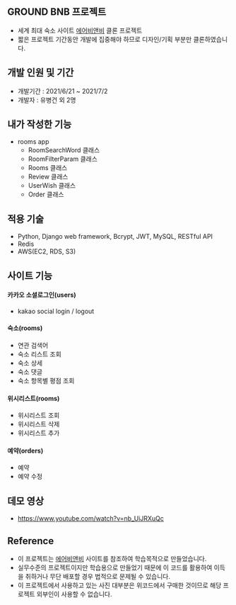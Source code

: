 ## GROUND BNB 프로젝트
- 세계 최대 숙소 사이트 [에어비앤비](https://www.airbnb.co.kr/) 클론 프로젝트
- 짧은 프로젝트 기간동안 개발에 집중해야 하므로 디자인/기획 부분만 클론하였습니다.

## 개발 인원 및 기간
- 개발기간 : 2021/6/21 ~ 2021/7/2
- 개발자 : 유병건 외 2명

## 내가 작성한 기능
- rooms app
  - RoomSearchWord 클래스
  - RoomFilterParam 클래스
  - Rooms 클래스
  - Review 클래스
  - UserWish 클래스
  - Order 클래스

## 적용 기술
 - Python, Django web framework, Bcrypt, JWT, MySQL, RESTful API
 - Redis
 - AWS(EC2, RDS, S3)

## 사이트 기능
#### 카카오 소셜로그인(users)
 - kakao social login / logout

#### 숙소(rooms)
 - 연관 검색어
 - 숙소 리스트 조회
 - 숙소 상세
 - 숙소 댓글
 - 숙소 항목별 평점 조회
 
#### 위시리스트(rooms)
 - 위시리스트 조회
 - 위시리스트 삭제
 - 위시리스트 추가

#### 예약(orders)
 - 예약
 - 예약 수정

## 데모 영상
 - https://www.youtube.com/watch?v=nb_UiJRXuQc

## Reference
- 이 프로젝트는 [에어비앤비](https://www.airbnb.co.kr/) 사이트를 참조하여 학습목적으로 만들었습니다.
- 실무수준의 프로젝트이지만 학습용으로 만들었기 때문에 이 코드를 활용하여 이득을 취하거나 무단 배포할 경우 법적으로 문제될 수 있습니다.
- 이 프로젝트에서 사용하고 있는 사진 대부분은 위코드에서 구매한 것이므로 해당 프로젝트 외부인이 사용할 수 없습니다.
